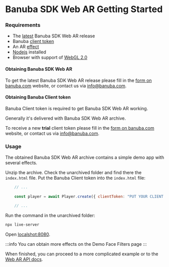 # Banuba SDK Web AR Getting Started

### Requirements

* The [latest](broken-reference) Banuba SDK Web AR release
* Banuba [client token](broken-reference)
* An AR [effect](https://github.com/Banuba/quickstart-web/blob/master/effects/Hipster3.zip)
* [Nodejs](https://nodejs.org/en/) installed
* Browser with support of [WebGL 2.0](https://caniuse.com/#feat=webgl2)

#### Obtaining Banuba SDK Web AR

To get the latest Banuba SDK Web AR release please fill in the [form on banuba.com](https://www.banuba.com/facear-sdk/face-filters#form) website, or contact us via [info@banuba.com](mailto:info@banuba.com).

#### Obtaining Banuba Client token

Banuba Client token is required to get Banuba SDK Web AR working.

Generally it's delivered with Banuba SDK Web AR archive.

To receive a new **trial** client token please fill in the [form on banuba.com](https://www.banuba.com/facear-sdk/face-filters#form) website, or contact us via [info@banuba.com](mailto:info@banuba.com).

### Usage

The obtained Banuba SDK Web AR archive contains a simple demo app with several effects.

Unzip the archive. Check the unarchived folder and find there the `index.html` file. Put the Banuba Client token into the `index.html` file:

```js
    // ...
 
    const player = await Player.create({ clientToken: "PUT YOUR CLIENT TOKEN HERE" }) // <- put your Banuba Client token here as the hint suggests

    // ...
```

Run the command in the unarchived folder:

```bash
npx live-server
```

Open [localshot:8080](http://localhost:8080).

:::info You can obtain more effects on the Demo Face Filters page :::

When finished, you can proceed to a more complicated example or to the [Web AR API docs](pathname:///generated/typedoc).
